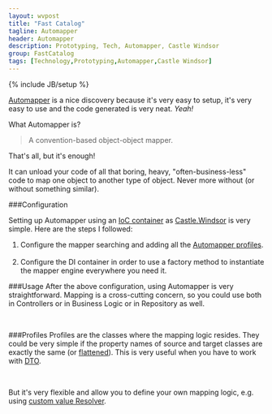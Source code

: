 ```yaml
---
layout: wvpost
title: "Fast Catalog"
tagline: Automapper
header: Automapper
description: Prototyping, Tech, Automapper, Castle Windsor
group: FastCatalog
tags: [Technology,Prototyping,Automapper,Castle Windsor]
---
```

{% include JB/setup %}

<a href="http://automapper.org/" target="_blank">Automapper</a> is a nice discovery because it's very easy to setup, it's very easy to use and the code generated is very neat. _Yeah!_

What Automapper is? 

> A convention-based object-object mapper.

That's all, but it's enough! 

It can unload your code of all that boring, heavy, "often-business-less" code to map one object to another type of object. Never more without (or without something similar).

###Configuration

Setting up Automapper using an <a href="https://en.wikipedia.org/wiki/Inversion_of_control" target="_blank">IoC container</a> as <a href="https://github.com/castleproject/Windsor/blob/master/docs/README.md" target="_blank">Castle.Windsor</a> is very simple. Here are the steps I followed:

<ol>
<li>Configure the mapper searching and adding all the <a href="https://github.com/AutoMapper/AutoMapper/wiki/Configuration" target="_blank">Automapper profiles</a>.

<script type="syntaxhighlighter" class="brush: csharp;highlight: [14]" >
<![CDATA[
// In Global.asax or during App Initialization
protected void Application_Start()
{
	...

	// Configure all AutoMapper Profiles
	AutoMapperConfig.Configure();
}

public static class AutoMapperConfig
{
	public static void Configure()
	{
		Mapper.Initialize(x => GetConfiguration(Mapper.Configuration));
	}

	private static void GetConfiguration(IConfiguration configuration)
	{
		var profiles = typeof(SearchInputMapperProfile).Assembly.GetTypes().Where(x => typeof(Profile).IsAssignableFrom(x));
		foreach (var profile in profiles)
		{
			configuration.AddProfile(Activator.CreateInstance(profile) as Profile);
		}
	}
}
]]></script> 


</li>
<li>Configure the DI container in order to use a factory method to instantiate the mapper engine everywhere you need it. 

<script type="syntaxhighlighter" class="brush: csharp;highlight: [5]" >
<![CDATA[
public class MappersInstaller : IWindsorInstaller
{
	public void Install(Castle.Windsor.IWindsorContainer container, Castle.MicroKernel.SubSystems.Configuration.IConfigurationStore store)
	{
		container.Register(Component.For<IMappingEngine>().UsingFactoryMethod(() => Mapper.Engine));
	}
}
]]></script> 

</li>
</ol>

###Usage
After the above configuration, using Automapper is very straightforward. Mapping is a cross-cutting concern, so you could use both in Controllers or in Business Logic or in Repository as well.

<script type="syntaxhighlighter" class="brush: csharp;highlight: [6,19]" >
<![CDATA[
public class CatalogController : ApiController
{
	private readonly ICatalogWorker worker;
	private readonly IMappingEngine mapper;

	public CatalogController(ICatalogWorker worker, IMappingEngine mapper)
	{
		Contract.Requires<ArgumentNullException>(worker != null, "worker");
		Contract.Requires<ArgumentNullException>(mapper != null, "mapper");
		this.worker = worker;
		this.mapper = mapper;
	}

	[HttpPost]
	public async Task<IHttpActionResult> Search(SearchInputViewModel searchInput)
	{
		try
		{
			SearchInput input = mapper.Map<SearchInputViewModel, SearchInput>(searchInput);
			return Ok(await worker.Search(input));
		}
		catch (Exception ex)
		{
			return BadRequest(ex.Message);
		}
	}
}
]]></script> 

###Profiles
Profiles are the classes where the mapping logic resides. They could be very simple if the property names of source and target classes are exactly the same (or <a href="https://github.com/AutoMapper/AutoMapper/wiki/Flattening" target="_blank">flattened</a>). This is very useful when you have to work with <a href="https://en.wikipedia.org/wiki/Data_transfer_object" target="_blank">DTO</a>.

<script type="syntaxhighlighter" class="brush: csharp;highlight: [5,6]" >
<![CDATA[
public class SearchInputMapperProfile : Profile
{
	protected override void Configure()
	{
		CreateMap<SearchInputViewModel, SearchInput>();
		CreateMap<FilteredProductAttributeViewModel, FilteredProductAttribute>();
	}
}
]]></script> 

But it's very flexible and allow you to define your own mapping logic, e.g. using <a href="https://github.com/AutoMapper/AutoMapper/wiki/Custom-value-resolvers" target="_blank">custom value Resolver</a>.


<script type="syntaxhighlighter" class="brush: csharp;highlight: [6]" >
<![CDATA[
public class OrderedSearchInputMapperProfile : Profile
{
	protected override void Configure()
	{
		CreateMap<OrderedSearchInput, SearchInput>()
			.ForMember(dest => dest.Attributes, opt => opt.ResolveUsing<AttributesResolver>());
	}
}

public class AttributesResolver : ValueResolver<OrderedSearchInput, IList<FilteredProductAttribute>>
{
	protected override IList<FilteredProductAttribute> ResolveCore(OrderedSearchInput source)
	{
		var attributes = new List<FilteredProductAttribute>();
		foreach (string key in source.Attributes.Select(o => o.Key).Distinct())
		{
			attributes.Add(new FilteredProductAttribute { 
				Key = key,
				Values = source.Attributes.Where(s => s.Key.Equals(key)).Select(o => o.Value).ToList()
			});
		}
		return attributes;
	}
}
]]></script> 
